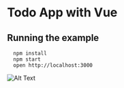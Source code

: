 
# Todo App with Vue

## Running the example

```
  npm install
  npm start
  open http://localhost:3000
```

![Alt Text](https://media.giphy.com/media/HCc1dTjBBRLVUfjRia/giphy.gif)
